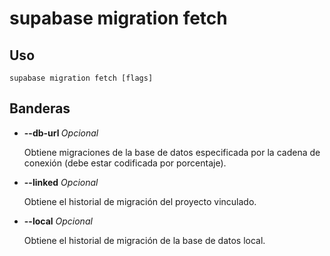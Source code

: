 # supabase migration fetch

## Uso

```
supabase migration fetch [flags]
```

## Banderas

- **--db-url <string>** _Opcional_
    
    Obtiene migraciones de la base de datos especificada por la cadena de conexión (debe estar codificada por porcentaje).
    
- **--linked** _Opcional_
    
    Obtiene el historial de migración del proyecto vinculado.
    
- **--local** _Opcional_
    
    Obtiene el historial de migración de la base de datos local.
